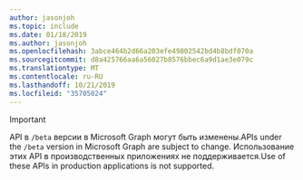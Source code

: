 ```yaml
---
author: jasonjoh
ms.topic: include
ms.date: 01/18/2019
ms.author: jasonjoh
ms.openlocfilehash: 3abce464b2d66a203efe49802542bd4b8bdf070a
ms.sourcegitcommit: d8a425766aa6a56027b8576bbec6a9d1ae3e079c
ms.translationtype: MT
ms.contentlocale: ru-RU
ms.lasthandoff: 10/21/2019
ms.locfileid: "35705024"
---
```

<!-- markdownlint-disable MD041-->

> [!IMPORTANT]
> <span data-ttu-id="e0ffc-101">API в `/beta` версии в Microsoft Graph могут быть изменены.</span><span class="sxs-lookup"><span data-stu-id="e0ffc-101">APIs under the `/beta` version in Microsoft Graph are subject to change.</span></span> <span data-ttu-id="e0ffc-102">Использование этих API в производственных приложениях не поддерживается.</span><span class="sxs-lookup"><span data-stu-id="e0ffc-102">Use of these APIs in production applications is not supported.</span></span>


